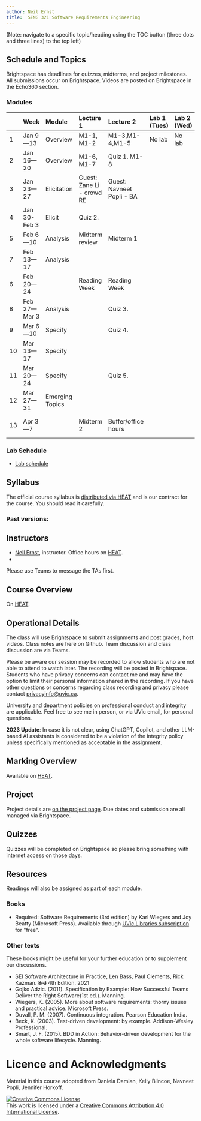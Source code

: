 ```yaml
---
author: Neil Ernst
title:  SENG 321 Software Requirements Engineering
---
```


(Note: navigate to a specific topic/heading using the TOC button (three dots and three lines) to the top left)

## Schedule and Topics

Brightspace has deadlines for quizzes, midterms, and project milestones. All submissions occur on Brightspace. Videos are posted on Brightspace in the Echo360 section. 

### Modules
|     | Week         | Module          | Lecture 1                 | Lecture 2                 | Lab 1 (Tues) | Lab 2 (Wed) | Due       |
| :-- | :----------- | :-------------- | :------------------------ | :------------------------ | :----------- | :---------- | :-------- |
| 1   | Jan 9—13     | Overview        | M1-1, M1-2                | M1-3,M1-4,M1-5            | No lab       | No lab      | A0/A1     |
| 2   | Jan 16—20    | Overview        | M1-6, M1-7                | Quiz 1. M1-8              |              |             | A2 - idea |
| 3   | Jan 23—27    | Elicitation     | Guest: Zane Li - crowd RE | Guest: Navneet Popli - BA |              |             |           |
| 4   | Jan 30-Feb 3 | Elicit          | Quiz 2.                   |                           |              |             |           |
| 5   | Feb 6—10     | Analysis        | Midterm review            | Midterm 1                 |              |             | A2        |
| 7   | Feb 13—17    | Analysis        |                           |                           |              |             | A3        |
| 6   | Feb 20—24    |                 | Reading Week              | Reading Week              |              |             |           |
| 8   | Feb 27—Mar 3 | Analysis        |                           | Quiz 3.                   |              |             |           |
| 9   | Mar 6—10     | Specify         |                           | Quiz 4.                   |              |             |           |
| 10  | Mar 13—17    | Specify         |                           |                           |              |             | A4        |
| 11  | Mar 20—24    | Specify         |                           | Quiz 5.                   |              |             |           |
| 12  | Mar 27—31    | Emerging Topics |                           |                           |              |             |           |
| 13  | Apr 3—7      |                 | Midterm 2                 | Buffer/office hours       |              |             | A5 and A6 |

### Lab Schedule
* [Lab schedule](Lab%20Outline.md)

## Syllabus
The official course syllabus is [distributed via HEAT](https://heat.csc.uvic.ca/coview/outline/2023/Spring/SENG/321) and is our contract for the course. You should read it carefully. 


### Past versions:


## Instructors
* [Neil Ernst](http://neilernst.net), instructor. Office hours on [HEAT](https://heat.csc.uvic.ca/coview/outline/2023/Spring/SENG/321).
* 

Please use Teams to message the TAs first.

## Course Overview
On [HEAT](https://heat.csc.uvic.ca/coview/outline/2023/Spring/SENG/321).

## Operational Details

The class will use Brightspace to submit assignments and post grades, host videos. Class notes are here on Github. Team discussion and class discussion are via Teams.

Please be aware our session may be recorded to allow students who are not able to attend to watch later. The recording will be posted in Brightspace. Students who have privacy concerns can contact me and may have the option to limit their personal information shared in the recording. If you have other questions or concerns regarding class recording and privacy please contact privacyinfo@uvic.ca.

University and department policies on professional conduct and integrity are applicable. Feel free to see me in person, or via UVic email, for personal questions.

**2023 Update**: In case it is not clear, using ChatGPT, Copilot, and other LLM-based AI assistants is considered to be a violation of the integrity policy unless specifically mentioned as acceptable in the assignment. 

## Marking Overview

Available on [HEAT](https://heat.csc.uvic.ca/coview/outline/2023/Spring/SENG/321).

## Project
Project details are [on the project page](/project.md). Due dates and submission are all managed via Brightspace.

## Quizzes
Quizzes will be completed on Brightspace so please bring something with internet access on those days.

## Resources
Readings will also be assigned as part of each module. 

### Books
* Required: Software Requirements (3rd edition) by Karl Wiegers and Joy Beatty (Microsoft Press). Available through [UVic Libraries subscription](https://search.library.uvic.ca/permalink/01VIC_INST/1ohem39/cdi_safari_books_v2_9780735679658) for "free". 


### Other texts
These books might be useful for your further education or to supplement our discussions.

* SEI Software Architecture in Practice, Len Bass, Paul Clements, Rick Kazman. <s>3rd</s> 4th Edition. 2021
* Gojko Adzic. (2011). Specification by Example: How Successful Teams Deliver the Right Software(1st ed.). Manning.
* Wiegers, K. (2005). More about software requirements: thorny issues and practical advice. Microsoft Press.
* Duvall, P. M. (2007). Continuous integration. Pearson Education India.
* Beck, K. (2003). Test-driven development: by example. Addison-Wesley Professional.
* Smart, J. F. (2015). BDD in Action: Behavior-driven development for the whole software lifecycle. Manning.

# Licence and Acknowledgments
Material in this course adopted from Daniela Damian, Kelly Blincoe, Navneet Popli, Jennifer Horkoff.

<a rel="license" href="http://creativecommons.org/licenses/by/4.0/"><img alt="Creative Commons License" style="border-width:0" src="https://i.creativecommons.org/l/by/4.0/88x31.png" /></a><br />This work is licensed under a <a rel="license" href="http://creativecommons.org/licenses/by/4.0/">Creative Commons Attribution 4.0 International License</a>.
